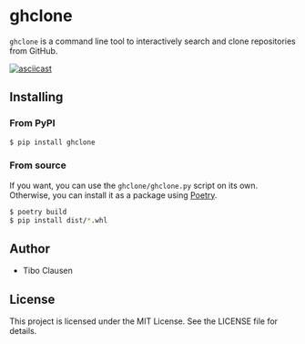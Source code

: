 # ghclone

`ghclone` is a command line tool to interactively search and clone repositories from GitHub.

[![asciicast](https://asciinema.org/a/taGDaa7R0gETb1ooJaXcB7MM7.svg)](https://asciinema.org/a/taGDaa7R0gETb1ooJaXcB7MM7)

## Installing

### From PyPI

``` sh
$ pip install ghclone
```

### From source

If you want, you can use the `ghclone/ghclone.py` script on its own.
Otherwise, you can install it as a package using [Poetry](https://python-poetry.org/).

``` sh
$ poetry build
$ pip install dist/*.whl
```

## Author

- Tibo Clausen

## License

This project is licensed under the MIT License. See the LICENSE file for details.
